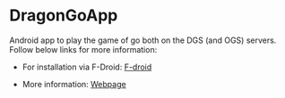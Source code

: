 DragonGoApp
===========

Android app to play the game of go both on the DGS (and OGS) servers.
Follow below links for more information:

* For installation via F-Droid: [F-droid](https://f-droid.org/repository/browse/?fdfilter=dragongoapp&fdid=fr.xtof54.dragonGoApp)

* More information: [Webpage](http://cerisara.github.io/DragonGoApp/)

